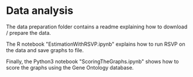 # Data analysis

The data preparation folder contains a readme explaining how to download / prepare the data.

The R notebook "EstimationWithRSVP.ipynb" explains how to run RSVP on the data and save graphs to file.

Finally, the Python3 notebook "ScoringTheGraphs.ipynb" shows how to score the graphs using the Gene Ontology database.
